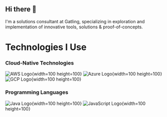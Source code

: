 ## Hi there 👋

I'm a solutions consultant at Gatling, specializing in exploration and implementation of innovative tools, solutions & proof-of-concepts.

# Technologies I Use

### Cloud-Native Technologies
![AWS Logo](https://github.com/karimatwa/karimatwa/assets/10470268/4aff52af-2395-4055-b686-4b78d1276393){width=100 height=100}
![Azure Logo](https://github.com/karimatwa/karimatwa/assets/10470268/919cfeed-47cc-4cf5-baba-e5cf0ec68954){width=100 height=100}
![GCP Logo](https://github.com/karimatwa/karimatwa/assets/10470268/97d3198f-0575-4399-b610-d8d0f604950a){width=100 height=100}

### Programming Languages
![Java Logo](https://github.com/karimatwa/karimatwa/assets/10470268/c9b86b60-84ff-46a8-8a7a-7cfa4abe70ce){width=100 height=100}
![JavaScript Logo](https://github.com/karimatwa/karimatwa/assets/10470268/d3e53474-0371-4eb6-a504-f249d6074999){width=100 height=100}

